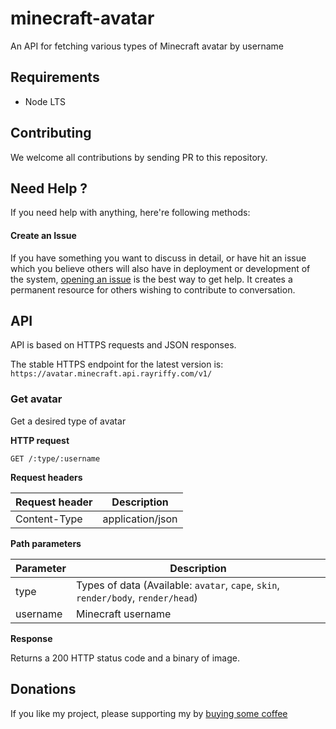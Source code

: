 minecraft-avatar
================

An API for fetching various types of Minecraft avatar by username

Requirements
------------

- Node LTS

Contributing
------------

We welcome all contributions by sending PR to this repository.

Need Help ?
-----------

If you need help with anything, here're following methods:

#### Create an Issue

If you have something you want to discuss in detail, or have hit an issue which you believe others will also have in deployment or development of the system, [opening an issue](https://github.com/rayriffy/rayriffy-blog/issues) is the best way to get help. It creates a permanent resource for others wishing to contribute to conversation.

API
----

API is based on HTTPS requests and JSON responses.

The stable HTTPS endpoint for the latest version is: `https://avatar.minecraft.api.rayriffy.com/v1/`

### Get avatar

Get a desired type of avatar

**HTTP request**

`GET /:type/:username`

**Request headers**

| Request header | Description      |
| -------------- | ---------------- |
| Content-Type   | application/json |

**Path parameters**

| Parameter | Description                                                                        |
| --------- | ---------------------------------------------------------------------------------- |
| type      | Types of data (Available: `avatar`, `cape`, `skin`, `render/body`, `render/head`)  |
| username  | Minecraft username                                                                 |

**Response**

Returns a 200 HTTP status code and a binary of image.

Donations
---------

If you like my project, please supporting my by [buying some coffee](https://www.buymeacoffee.com/rayriffy)

